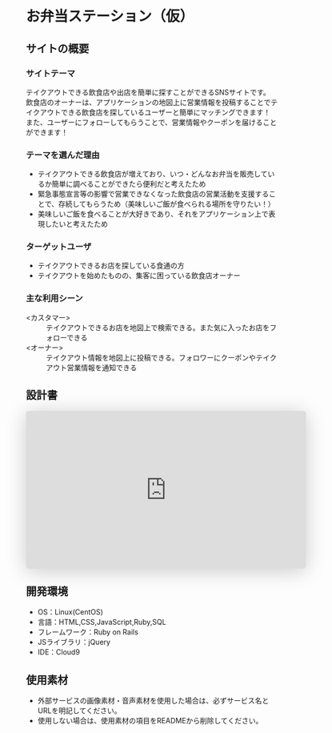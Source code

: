 # お弁当ステーション（仮）

## サイトの概要

### サイトテーマ
テイクアウトできる飲食店や出店を簡単に探すことができるSNSサイトです。<br>
飲食店のオーナーは、アプリケーションの地図上に営業情報を投稿することでテイクアウトできる飲食店を探しているユーザーと簡単にマッチングできます！
また、ユーザーにフォローしてもらうことで、営業情報やクーポンを届けることができます！

### テーマを選んだ理由
- テイクアウトできる飲食店が増えており、いつ・どんなお弁当を販売しているか簡単に調べることができたら便利だと考えたため
- 緊急事態宣言等の影響で営業できなくなった飲食店の営業活動を支援することで、存続してもらうため（美味しいご飯が食べられる場所を守りたい！）
- 美味しいご飯を食べることが大好きであり、それをアプリケーション上で表現したいと考えたため

### ターゲットユーザ
- テイクアウトできるお店を探している食通の方
- テイクアウトを始めたものの、集客に困っている飲食店オーナー

### 主な利用シーン
<dl>
  <dt><カスタマー></dt>
  <dd>テイクアウトできるお店を地図上で検索できる。また気に入ったお店をフォローできる</dd>
  <dt><オーナー></dt>
  <dd>テイクアウト情報を地図上に投稿できる。フォロワーにクーポンやテイクアウト営業情報を通知できる</dd>
</dl>

## 設計書
<iframe class="speakerdeck-iframe" frameborder="0" src="https://speakerdeck.com/player/2d4fe4c3993f40ab85d5a32618a6b01f" title="_202204_クラシックズ_観光用.pdf" allowfullscreen="true" mozallowfullscreen="true" webkitallowfullscreen="true" style="border: 0px; background: padding-box padding-box rgba(0, 0, 0, 0.1); margin: 0px; padding: 0px; border-radius: 6px; box-shadow: rgba(0, 0, 0, 0.2) 0px 5px 40px; width: 560px; height: 315px;" data-ratio="1.7777777777777777"></iframe>

## 開発環境
- OS：Linux(CentOS)
- 言語：HTML,CSS,JavaScript,Ruby,SQL
- フレームワーク：Ruby on Rails
- JSライブラリ：jQuery
- IDE：Cloud9

## 使用素材
- 外部サービスの画像素材・音声素材を使用した場合は、必ずサービス名とURLを明記してください。
- 使用しない場合は、使用素材の項目をREADMEから削除してください。
